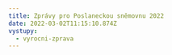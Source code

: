 ```yaml
---
title: Zprávy pro Poslaneckou sněmovnu 2022
date: 2022-03-02T11:15:10.874Z
vystupy:
  - vyrocni-zprava
---
```

